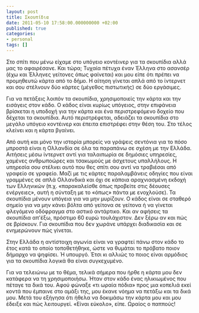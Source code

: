 ```yaml
---
layout: post
title: Σκουπίδια
date: 2011-05-10 17:58:00.000000000 +02:00
published: true
categories:
- personal
tags: []
---
```


Στο σπίτι που μένω είχαμε στο υπόγειο κοντέινερ για τα σκουπίδια αλλά μας το αφαιρέσανε. Και τώρα; Τυχαία πέτυχα έναν Έλληνα στο ασανσέρ (έχω και Έλληνες γείτονες όπως φαίνεται) και μου είπε ότι πρέπει να προμηθευτώ κάρτα από το δήμο. Η αίτηση γίνεται απλά από το ίντερνετ και σου στέλνουν δύο κάρτες (μέγεθος πιστωτικής) σε δύο εργάσιμες.

Για να πετάξεις λοιπόν τα σκουπίδια, χρησιμοποιείς την κάρτα και την εισάγεις στον κάδο. Ο κάδος είναι κυρίως υπόγειος, στην επιφάνεια βρίσκεται η υποδοχή για την κάρτα και ένα περιστρεφόμενο δοχείο που δέχεται τα σκουπίδια. Αυτό περιστρέφεται, αδειάζει τα σκουπίδια στο μεγάλο υπόγειο κοντέινερ και έπειτα επιστρέφει στην θέση του. Στο τέλος κλείνει και η κάρτα βγαίνει.

Από αυτή και μόνο την ιστορία μπορείς να γράψεις σεντόνια για το πόσο μπροστά είναι η Ολλανδία σε όλα τα παραπάνω σε σχέση με την Ελλάδα. Αιτήσεις μέσω ίντερνετ αντί για ταλαιπωρία σε δημόσιες υπηρεσίες, χαμένες ανθρωποώρες και τσακωμούς με άσχετους υπαλλήλους. Η υπηρεσία σου στέλνει αυτό που θες σπίτι σου αντί να τραβιέσαι από γραφείο σε γραφείο. Μαζί με τις κάρτες παραλαμβάνεις οδηγίες που είναι γραμμένες σε απλά Ολλανδικά και όχι σε κάποια αραχνιασμένη εκδοχή των Ελληνικών (π.χ. «παρακαλείσθε όπως προβείτε στις δέουσες ενέργειες», αυτή η σύνταξη με το «όπως» πάντα με ενοχλούσε). Τα σκουπίδια μένουν υπόγεια για να μην μυρίζουν. Ο κάδος είναι σε σταθερό σημείο για να μην κάνει βόλτα από γείτονα σε γείτονα ή να γίνεται φλεγόμενο οδόφραγμα στο αστικό αντάρτικο. Και αν αφήσεις τα σκουπίδια απ'έξω, πρόστιμο 60 ευρώ τουλάχιστον. Δεν ξέρω αν και πώς σε βρίσκουν. Για σκουπίδια που δεν χωράνε υπάρχει διαδικασία και σε ενημερώνουν πώς γίνεται.

Στην Ελλάδα η αντίστοιχη αγωνία είναι να γραφτεί πάνω στον κάδο το έτος κατά το οποίο τοποθετήθηκε, ώστε να θυμάται το πρόβατο ποιον δήμαρχο να ψηφίσει. Ή υπουργό. Έτσι κι αλλιώς το ποιος είναι αρμόδιος για τα σκουπίδια λογικά θα είναι συγκεχυμένο.

Για να τελειώνω με το θέμα, τελικά σήμερα που ήρθε η κάρτα μου δεν κατάφερα να τη χρησιμοποιήσω. Ήταν στον κάδο ένας ηλικιωμένος που πέταγε τα δικά του. Αφού φώναξε «τι ωραία πόδια» προς μια κοπελιά εκεί κοντά που έμπαινε στο αμάξι της, μου έκανε νόημα να πετάξω και τα δικά μου. Μετά του εξήγησα ότι ήθελα να δοκιμάσω την κάρτα μου και μου έδειξε και πώς λειτουργεί. «Είναι εύκολο», είπε. Ωραίος ο παππούς!
